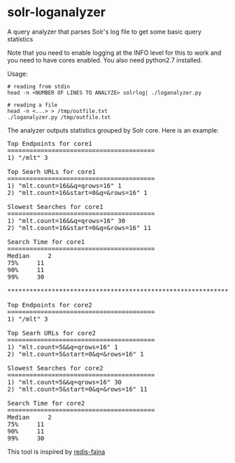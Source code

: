 solr-loganalyzer
=================

A query analyzer that parses Solr's log file to get some basic query statistics 

Note that you need to enable logging at the INFO level for this to
work and you need to have cores enabled. You also need python2.7 installed.

Usage:

    # reading from stdin
    head -n <NUMBER OF LINES TO ANALYZE> solrlog| ./loganalyzer.py

    # reading a file
    head -n <...> > /tmp/outfile.txt
    ./loganalyzer.py /tmp/outfile.txt

The analyzer outputs statistics grouped by Solr core. Here is an example:

<pre>
Top Endpoints for core1
========================================
1) "/mlt" 3
   
Top Searh URLs for core1
========================================
1) "mlt.count=16&&q=qrows=16" 1
2) "mlt.count=16&start=0&q=&rows=16" 1
   
Slowest Searches for core1
========================================
1) "mlt.count=16&&q=qrows=16" 30
2) "mlt.count=16&start=0&q=&rows=16" 11
   
Search Time for core1
========================================
Median     2
75%     11
90%     11
99%     30

****************************************************************************************************

Top Endpoints for core2
========================================
1) "/mlt" 3
   
Top Searh URLs for core2
========================================
1) "mlt.count=5&&q=qrows=16" 1
2) "mlt.count=5&start=0&q=&rows=16" 1
   
Slowest Searches for core2
========================================
1) "mlt.count=5&&q=qrows=16" 30
2) "mlt.count=5&start=0&q=&rows=16" 11
   
Search Time for core2
========================================
Median     2
75%     11
90%     11
99%     30
</pre>

This tool is inspired by [redis-faina](https://github.com/Instagram/redis-faina)
